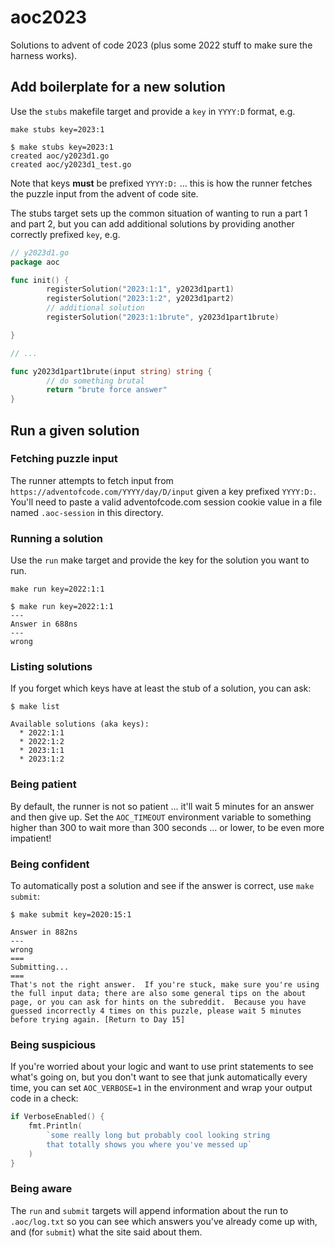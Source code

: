 # aoc2023

Solutions to advent of code 2023 (plus some 2022 stuff to make sure the harness works).

## Add boilerplate for a new solution

Use the `stubs` makefile target and provide a `key` in `YYYY:D` format, e.g.

```
make stubs key=2023:1
```

```
$ make stubs key=2023:1
created aoc/y2023d1.go
created aoc/y2023d1_test.go
```

Note that keys **must** be prefixed `YYYY:D:` ... this is how the runner fetches the puzzle input from the advent of code site.

The stubs target sets up the common situation of wanting to run a part 1 and part 2, but you can add additional solutions by providing another correctly prefixed `key`, e.g.

```go
// y2023d1.go
package aoc

func init() {
        registerSolution("2023:1:1", y2023d1part1)
        registerSolution("2023:1:2", y2023d1part2)
        // additional solution
        registerSolution("2023:1:1brute", y2023d1part1brute)

}

// ...

func y2023d1part1brute(input string) string {
        // do something brutal
        return "brute force answer"
}
```

## Run a given solution

### Fetching puzzle input

The runner attempts to fetch input from `https://adventofcode.com/YYYY/day/D/input` given a key prefixed `YYYY:D:`. You'll need to paste a valid adventofcode.com session cookie value in a file named `.aoc-session` in this directory.

### Running a solution

Use the `run` make target and provide the key for the solution you want to run.

```
make run key=2022:1:1
```

```
$ make run key=2022:1:1
---
Answer in 688ns
---
wrong
```

### Listing solutions

If you forget which keys have at least the stub of a solution, you can ask:

```
$ make list

Available solutions (aka keys):
  * 2022:1:1
  * 2022:1:2
  * 2023:1:1
  * 2023:1:2
```

### Being patient

By default, the runner is not so patient ... it'll wait 5 minutes for an answer and then give up. Set the `AOC_TIMEOUT` environment variable to something higher than 300 to wait more than 300 seconds ... or lower, to be even more impatient!

### Being confident

To automatically post a solution and see if the answer is correct, use `make submit`:

```
$ make submit key=2020:15:1

Answer in 882ns
---
wrong
===
Submitting...
===
That's not the right answer.  If you're stuck, make sure you're using the full input data; there are also some general tips on the about page, or you can ask for hints on the subreddit.  Because you have guessed incorrectly 4 times on this puzzle, please wait 5 minutes before trying again. [Return to Day 15]
```

### Being suspicious

If you're worried about your logic and want to use print statements to see what's going on, but you don't want to see that junk automatically every time, you can set `AOC_VERBOSE=1` in the environment and wrap your output code in a check:

```go
if VerboseEnabled() {
    fmt.Println(
        `some really long but probably cool looking string
        that totally shows you where you've messed up`
    )
}
```

### Being aware

The `run` and `submit` targets will append information about the run to `.aoc/log.txt` so you can see which answers you've already come up with, and (for `submit`) what the site said about them.

